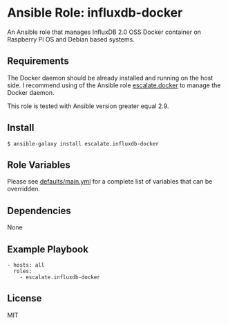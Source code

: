 # Ansible Role: influxdb-docker

An Ansible role that manages InfluxDB 2.0 OSS Docker container on Raspberry Pi OS and Debian based systems.

## Requirements

The Docker daemon should be already installed and running on the host side.
I recommend using of the Ansible role [escalate.docker](https://github.com/escalate/ansible-docker) to manage the Docker daemon.

This role is tested with Ansible version greater equal 2.9.

## Install

```
$ ansible-galaxy install escalate.influxdb-docker
```

## Role Variables

Please see [defaults/main.yml](https://github.com/escalate/ansible-influxdb-docker/blob/master/defaults/main.yml) for a complete list of variables that can be overridden.

## Dependencies

None

## Example Playbook

```
- hosts: all
  roles:
    - escalate.influxdb-docker
```

## License

MIT

